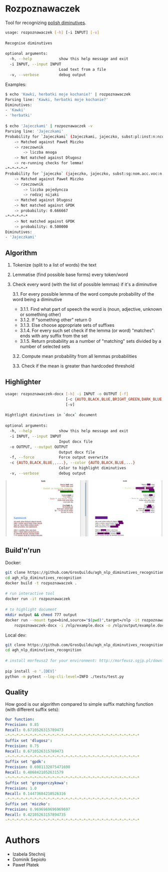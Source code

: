 # Rozpoznawaczek

Tool for recognizing [polish diminutives](https://en.wikipedia.org/wiki/List_of_diminutives_by_language#Polish).

```sh
usage: rozpoznawaczek [-h] [-i INPUT] [-v]

Recognise diminutives

optional arguments:
  -h, --help            show this help message and exit
  -i INPUT, --input INPUT
                        Load text from a file
  -v, --verbose         debug output
```

Examples:
```sh
$ echo 'Kawki, herbatki moje kochanie?' | rozpoznawaczek
Parsing line: 'Kawki, herbatki moje kochanie?'
Diminutives:
- 'Kawki'
- 'herbatki'

$ echo 'Jajeczkami' | rozpoznawaczek -v
Parsing line: 'Jajeczkami'
Probability for `Jajeczkami` (Jajeczkami, jajeczko, subst:pl:inst:n:ncol)
    -> Matched against Paweł Miczko
    -> rzeczownik
        -> liczba mnoga
    -> Not matched against Długosz
    -> re-running checks for lemma!
~*~*~*~*~*
Probability for `jajeczko` (jajeczko, jajeczko, subst:sg:nom.acc.voc:n:ncol)
    -> Matched against Paweł Miczko
    -> rzeczownik
        -> liczba pojedyncza
        -> rodzaj nijaki
    -> Matched against Długosz
    -> Not matched against GPDK
    -> probability: 0.666667
~*~*~*~*~*
    -> Not matched against GPDK
    -> probability: 0.500000
Diminutives:
- 'Jajeczkami'
```

## Algorithm

1. Tokenize (split to a list of words) the text
2. Lemmatise (find possible base forms) every token/word
3. Check every word (with the list of possible lemmas) if it's a diminutive

    3.1. For every possible lemma of the word compute probability of the word being a diminutive                
    * 3.1.1. Find what part of speech the word is (noun, adjective, unknown or something other)
    * 3.1.2. If "something other" return 0
    * 3.1.3. Else choose appropriate sets of suffixes
    * 3.1.4. For every such set check if the lemma (or word) "matches": ends with any suffix from the set
    * 3.1.5. Return probability as a number of "matching" sets divided by a number of selected sets
    
    3.2. Compute mean probability from all lemmas probabilities
    
    3.3. Check if the mean is greater than hardcoded threshold 

## Highlighter
```sh
usage: rozpoznawaczek-docx [-h] -i INPUT -o OUTPUT [-f]
                           [-c {AUTO,BLACK,BLUE,BRIGHT_GREEN,DARK_BLUE,...}]
                           [-v]

Hightlight diminutives in `docx` document

optional arguments:
  -h, --help            show this help message and exit
  -i INPUT, --input INPUT
                        Input docx file
  -o OUTPUT, --output OUTPUT
                        Output docx file
  -f, --force           Force output overwrite
  -c {AUTO,BLACK,BLUE,,...}, --color {AUTO,BLACK,BLUE,...}
                        Color to highlight diminutives
  -v, --verbose         debug output
```

![Example docx](example.png?raw=true "Example docx")

## Build'n'run

Docker:
```sh
git clone https://github.com/GrosQuildu/agh_nlp_diminutives_recognition
cd agh_nlp_diminutives_recognition
docker build -t rozpoznawaczek .

# run interactive tool
docker run -it rozpoznawaczek

# to highlight document
mkdir output && chmod 777 output
docker run --mount type=bind,source="$(pwd)",target=/nlp -it rozpoznawaczek \
    rozpoznawaczek-docx -i /nlp/example.docx -o /nlp/output/example.docx -f -c VIOLET
```

Local dev:
```sh
git clone https://github.com/GrosQuildu/agh_nlp_diminutives_recognition
cd agh_nlp_diminutives_recognition

# install morfeusz2 for your environment: http://morfeusz.sgjp.pl/download/

pip install -e '.[DEV]'
python -m pytest --log-cli-level=INFO ./tests/test.py
```

## Quality

How good is our algorithm compared to simple suffix matching function (with different suffix sets):

```yaml
Our function:
Precision: 0.85
Recall: 0.6710526315789473
~*~*~*~*~*~*~*~*~*~*~*~*~*~*~*~*~*~*~*~*~*~*~*~*~*~*~*~*~*~*
Suffix set 'dlugosz':
Precision: 0.75
Recall: 0.6710526315789473
~*~*~*~*~*~*~*~*~*~*~*~*~*~*~*~*~*~*~*~*~*~*~*~*~*~*~*~*~*~*
Suffix set 'gpdk':
Precision: 0.6981132075471698
Recall: 0.4868421052631579
~*~*~*~*~*~*~*~*~*~*~*~*~*~*~*~*~*~*~*~*~*~*~*~*~*~*~*~*~*~*
Suffix set 'grzegorczykowa':
Precision: 1.0
Recall: 0.14473684210526316
~*~*~*~*~*~*~*~*~*~*~*~*~*~*~*~*~*~*~*~*~*~*~*~*~*~*~*~*~*~*
Suffix set 'miczko':
Precision: 0.9696969696969697
Recall: 0.42105263157894735
~*~*~*~*~*~*~*~*~*~*~*~*~*~*~*~*~*~*~*~*~*~*~*~*~*~*~*~*~*~*
```

# Authors
* Izabela Stechnij
* Dominik Sepioło
* Paweł Płatek

